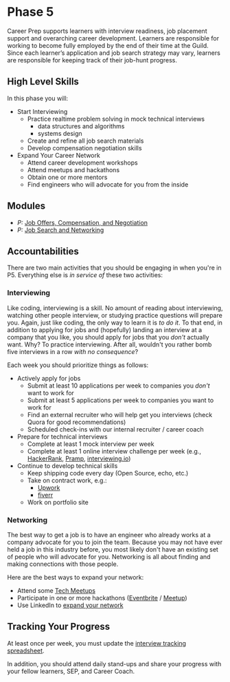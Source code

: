 # Phase 5

Career Prep supports learners with interview readiness, job placement support and overarching career development. Learners are responsible for working to become fully employed by the end of their time at the Guild. Since each learner’s application and job search strategy may vary, learners are responsible for keeping track of their job-hunt progress.

## High Level Skills

In this phase you will:

- Start Interviewing
  - Practice realtime problem solving in mock technical interviews
    - data structures and algorithms
    - systems design
  - Create and refine all job search materials
  - Develop compensation negotiation skills
- Expand Your Career Network
  - Attend career development workshops
  - Attend meetups and hackathons
  - Obtain one or more mentors
  - Find engineers who will advocate for you from the inside

## Modules

- _P:_ [Job Offers, Compensation, and Negotiation](../../modules/Job-Offers-Compensation-and-Negotiation)
- _P:_ [Job Search and Networking](../../modules/Job-Search-and-Networking)

## Accountabilities

There are two main activities that you should be engaging in when you're in P5. Everything else is _in service of_ these two activities:

### Interviewing

Like coding, interviewing is a skill. No amount of reading about interviewing, watching other people interview, or studying practice questions will prepare you. Again, just like coding, the only way to learn it is _to do it_. To that end, in addition to applying for jobs and (hopefully) landing an interview at a company that you like, you should apply for jobs that you _don't_ actually want. Why? To practice interviewing. After all, wouldn't you rather bomb five interviews in a row _with no consequence_?

Each week you should prioritize things as follows:

- Actively apply for jobs
  - Submit at least 10 applications per week to companies you _don't_ want to work for
  - Submit at least 5 applications per week to companies you want to work for
  - Find an external recruiter who will help get you interviews (check Quora for good recommendations)
  - Scheduled check-ins with our internal recruiter / career coach
- Prepare for technical interviews
  - Complete at least 1 mock interview per week
  - Complete at least 1 online interview challenge per week (e.g., [HackerRank][hackerrank], [Pramp][pramp], [interviewing.io][interviewing-io])
- Continue to develop technical skills
  - Keep shipping code every day (Open Source, echo, etc.)
  - Take on contract work, e.g.:
    - [Upwork][upwork]
    - [fiverr][fiverr]
  - Work on portfolio site

### Networking

The best way to get a job is to have an engineer who already works at a company advocate for you to join the team. Because you may not have ever held a job in this industry before, you most likely don't have an existing set of people who will advocate for you. Networking is all about finding and making connections with those people.

Here are the best ways to expand your network:

- Attend some [Tech Meetups][eastbay-tech-meetups]
- Participate in one or more hackathons ([Eventbrite][eventbrite-sfbay-hackathons] / [Meetup][meetup-sfbay-hackathons])
- Use LinkedIn to [expand your network](../../modules/Job-Search-and-Networking)


## Tracking Your Progress

At least once per week, you must update the [interview tracking spreadsheet][interview-tracking].

In addition, you should attend daily stand-ups and share your progress with your fellow learners, SEP, and Career Coach.

<!-- resources -->

[interview-tracking]:https://docs.google.com/spreadsheets/d/1RmRwBP_BSOFZf11wyNqGEph5q_-W0cWdExDZPEm8N9g/edit#gid=0
[gist]:https://gist.github.com
[upwork]:https://www.upwork.com
[fiverr]:https://www.fiverr.com
[pramp]:https://www.pramp.com
[hackerrank]:https://www.hackerrank.com
[interviewing-io]:https://interviewing.io
[eastbay-tech-meetups]:https://www.meetup.com/cities/us/ca/oakland/tech/?_cookie-check=eHMrSX_dwhNccQCZ
[eventbrite-sfbay-hackathons]:https://www.eventbrite.com/d/ca--san-francisco/hackathon/
[meetup-sfbay-hackathons]:https://www.meetup.com/Hackathons/
